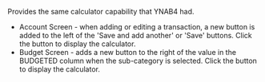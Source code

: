 Provides the same calculator capability that YNAB4 had.
* Account Screen - when adding or editing a transaction, a new button is added to the left of the 'Save and add another' or 'Save' buttons. Click the button to display the calculator.
* Budget Screen - adds a new button to the right of the value in the BUDGETED column when the sub-category is selected. Click the button to display the calculator.

